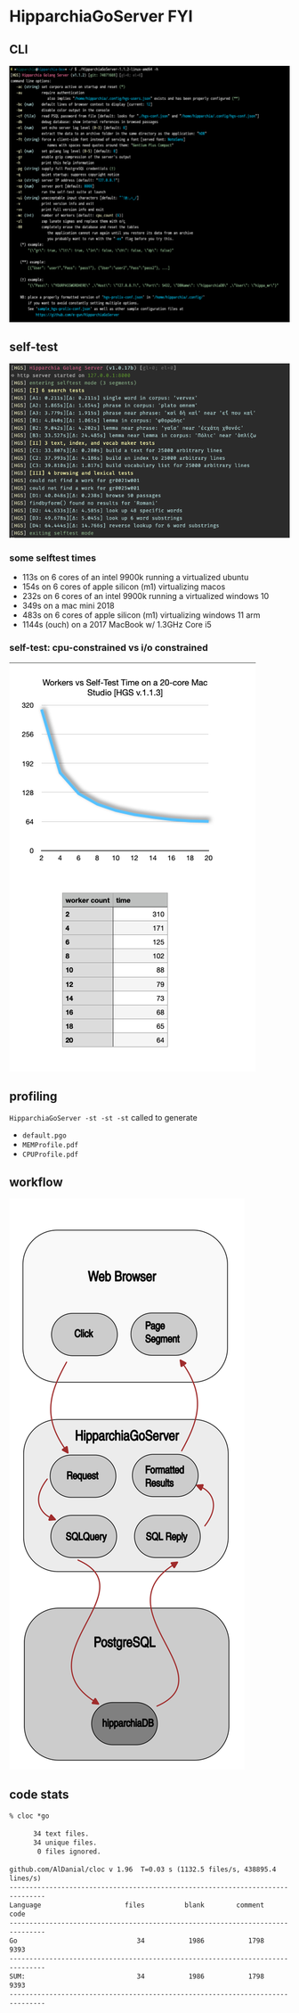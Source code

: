 
# HipparchiaGoServer FYI

## CLI

![options](../gitimg/hgscli.png)

## self-test
![selftest](../gitimg/selftest.png)
### some selftest times

* 113s on 6 cores of an intel 9900k running a virtualized ubuntu
* 154s on 6 cores of apple silicon (m1) virtualizing macos
* 232s on 6 cores of an intel 9900k running a virtualized windows 10
* 349s on a mac mini 2018
* 483s on 6 cores of apple silicon (m1) virtualizing windows 11 arm
* 1144s (ouch) on a 2017 MacBook w/ 1.3GHz Core i5

### self-test: cpu-constrained vs  i/o constrained

![workers vs time](../gitimg/workers_vs_time.png)

## profiling

`HipparchiaGoServer -st -st -st` called to generate
* `default.pgo`
* `MEMProfile.pdf`
* `CPUProfile.pdf` 

## workflow

![workflow](../gitimg/hipparchia_workflow.svg)

## code stats

```
% cloc *go

      34 text files.
      34 unique files.                              
       0 files ignored.

github.com/AlDanial/cloc v 1.96  T=0.03 s (1132.5 files/s, 438895.4 lines/s)
-------------------------------------------------------------------------------
Language                     files          blank        comment           code
-------------------------------------------------------------------------------
Go                              34           1986           1798           9393
-------------------------------------------------------------------------------
SUM:                            34           1986           1798           9393
-------------------------------------------------------------------------------

```